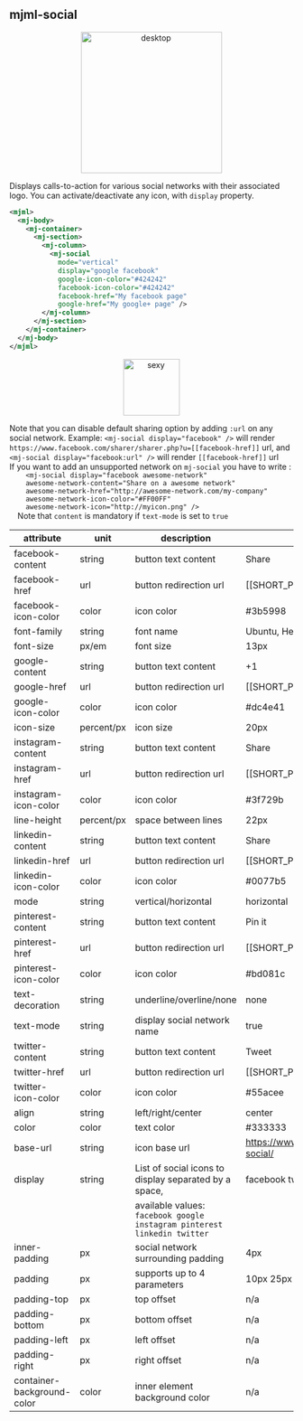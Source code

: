 ## mjml-social

<p align="center">
  <img src="https://cloud.githubusercontent.com/assets/6558790/12751360/0c78ce48-c9bd-11e5-98ca-4a2ac9e6341b.png" alt="desktop" style="width: 250px;"/>
</p>

Displays calls-to-action for various social networks with their associated logo.
You can activate/deactivate any icon, with `display` property.

```xml
<mjml>
  <mj-body>
    <mj-container>
      <mj-section>
        <mj-column>
          <mj-social
            mode="vertical"
            display="google facebook"
            google-icon-color="#424242"
            facebook-icon-color="#424242"
            facebook-href="My facebook page"
            google-href="My google+ page" />
        </mj-column>
      </mj-section>
    </mj-container>
  </mj-body>
</mjml>
```

<p align="center">
  <a href="https://mjml.io/try-it-live/components/social">
    <img width="100px" src="http://imgh.us/TRYITLIVE.svg" alt="sexy" />
  </a>
</p>

<aside class="notice">
  Note that you can disable default sharing option by adding <code class="prettyprint">:url</code> on any social network.
  Example: <code class="prettyprint">&lt;mj-social display="facebook" /&gt;</code> will render <code class="prettyprint">https://www.facebook.com/sharer/sharer.php?u=[[facebook-href]]</code> url, and <code class="prettyprint">&lt;mj-social display="facebook:url" /&gt;</code> will render <code class="prettyprint">[[facebook-href]]</code> url
</aside>


<aside class="notice">
  If you want to add an unsupported network on <code class="prettyprint">mj-social</code> you have to write :
  <code class="prettyprint">
    &lt;mj-social display="facebook awesome-network"
    awesome-network-content="Share on a awesome network"
    awesome-network-href="http://awesome-network.com/my-company"
    awesome-network-icon-color="#FF00FF"
    awesome-network-icon="http://myicon.png" /&gt;
  </code>
  Note that <code class="prettyprint">content</code> is mandatory if <code class="prettyprint">text-mode</code> is set to <code class="prettyprint">true</code>
</aside>


attribute                   | unit        | description                                                              | default value
----------------------------|-------------|--------------------------------------------------------------------------|--------------------------------------------
facebook-content            | string      | button text content                                                      | Share
facebook-href               | url         | button redirection url                                                   | [[SHORT_PERMALINK]]
facebook-icon-color         | color       | icon color                                                               | #3b5998
font-family                 | string      | font name                                                                | Ubuntu, Helvetica, Arial, sans-serif
font-size                   | px/em       | font size                                                                | 13px
google-content              | string      | button text content                                                      | +1
google-href                 | url         | button redirection url                                                   | [[SHORT_PERMALINK]]
google-icon-color           | color       | icon color                                                               | #dc4e41
icon-size                   | percent/px  | icon size                                                                | 20px
instagram-content           | string      | button text content                                                      | Share
instagram-href              | url         | button redirection url                                                   | [[SHORT_PERMALINK]]
instagram-icon-color        | color       | icon color                                                               | #3f729b
line-height                 | percent/px  | space between lines                                                      | 22px
linkedin-content            | string      | button text content                                                      | Share
linkedin-href               | url         | button redirection url                                                   | [[SHORT_PERMALINK]]
linkedin-icon-color         | color       | icon color                                                               | #0077b5
mode                        | string      | vertical/horizontal                                                      | horizontal
pinterest-content           | string      | button text content                                                      | Pin it
pinterest-href              | url         | button redirection url                                                   | [[SHORT_PERMALINK]]
pinterest-icon-color        | color       | icon color                                                               | #bd081c
text-decoration             | string      | underline/overline/none                                                  | none
text-mode                   | string      | display social network name                                              | true
twitter-content             | string      | button text content                                                      | Tweet
twitter-href                | url         | button redirection url                                                   | [[SHORT_PERMALINK]]
twitter-icon-color          | color       | icon color                                                               | #55acee
align                       | string      | left/right/center                                                        | center
color                       | color       | text color                                                               | #333333
base-url                    | string      | icon base url                                                            | https://www.mailjet.com/images/theme/v1/icons/ico-social/
display                     | string      | List of social icons to display separated by a space,                    | facebook twitter google
                            |             | available values: `facebook google instagram pinterest linkedin twitter` |
inner-padding               | px          | social network surrounding padding                                       | 4px
padding                     | px          | supports up to 4 parameters                                              | 10px 25px
padding-top                 | px          | top offset                                                               | n/a
padding-bottom              | px          | bottom offset                                                            | n/a
padding-left                | px          | left offset                                                              | n/a
padding-right               | px          | right offset                                                             | n/a
container-background-color  | color       | inner element background color                                           | n/a
